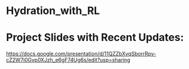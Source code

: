 # Hydration_with_RL

# Project Slides with Recent Updates:
https://docs.google.com/presentation/d/11QZZbXvqSborrRpv-cZ2W7i0Gvp0XJzh_e6gF74Ug6s/edit?usp=sharing

